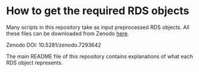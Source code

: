 # How to get the required RDS objects

Many scripts in this repository take as input preprocessed RDS objects. All these files can be downloaded from Zenodo [here](https://zenodo.org/record/7293642#.Y3UDjy-B2NF). 

Zenodo DOI: 10.5281/zenodo.7293642

The main README file of this repository contains explanations of what each RDS object represents.